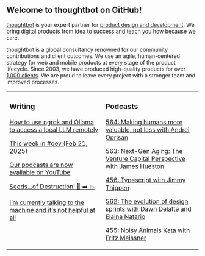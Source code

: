 ## Welcome to thoughtbot on GitHub!

[thoughtbot][1] is your expert partner for [product design and development][2].
We bring digital products from idea to success and teach you how because we
care.

thoughtbot is a global consultancy renowned for our community contributions and
client outcomes. We use an agile, human-centered strategy for web and mobile
products at every stage of the product lifecycle. Since 2003, we have produced
high-quality products for over [1,000 clients][3]. We are proud to leave every
project with a stronger team and improved processes.

<table><tr><td valign="top" width="50%">

### Writing

<!-- blog starts -->
[How to use ngrok and Ollama to access a local LLM remotely](https://feed.thoughtbot.com/link/24077/16980822/ngrok-and-ollama)

[This week in #dev (Feb 21, 2025)](https://feed.thoughtbot.com/link/24077/16978560/this-week-in-dev-feb-21-2025)

[Our podcasts are now available on YouTube](https://feed.thoughtbot.com/link/24077/16977309/our-podcasts-are-now-available-on-youtube)

[Seeds...of Destruction! 🌱 ➡️ 💥](https://feed.thoughtbot.com/link/24077/16976565/seeds-of-destruction)

[I’m currently talking to the machine and it’s not helpful at all](https://feed.thoughtbot.com/link/24077/16975825/i-m-currently-talking-to-the-machine-and-it-s-not-helpful-at-all)

<!-- blog ends -->
</td><td valign="top" width="50%">

### Podcasts

<!-- podcasts starts -->
[564: Making humans more valuable, not less with Andrei Oprisan](https://podcast.thoughtbot.com/564)

[563: Next-Gen Aging: The Venture Capital Perspective with James Hueston](https://podcast.thoughtbot.com/563)

[456: Typescript with Jimmy Thigpen](https://bikeshed.thoughtbot.com/456)

[562: The evolution of design sprints with Dawn Delatte and Elaina Natario](https://podcast.thoughtbot.com/562)

[455: Noisy Animals Kata with Fritz Meissner](https://bikeshed.thoughtbot.com/455)

<!-- podcasts ends -->
</td></tr></table>

[1]: https://thoughtbot.com
[2]: https://thoughtbot.com/services
[3]: https://thoughtbot.com/case-studies
